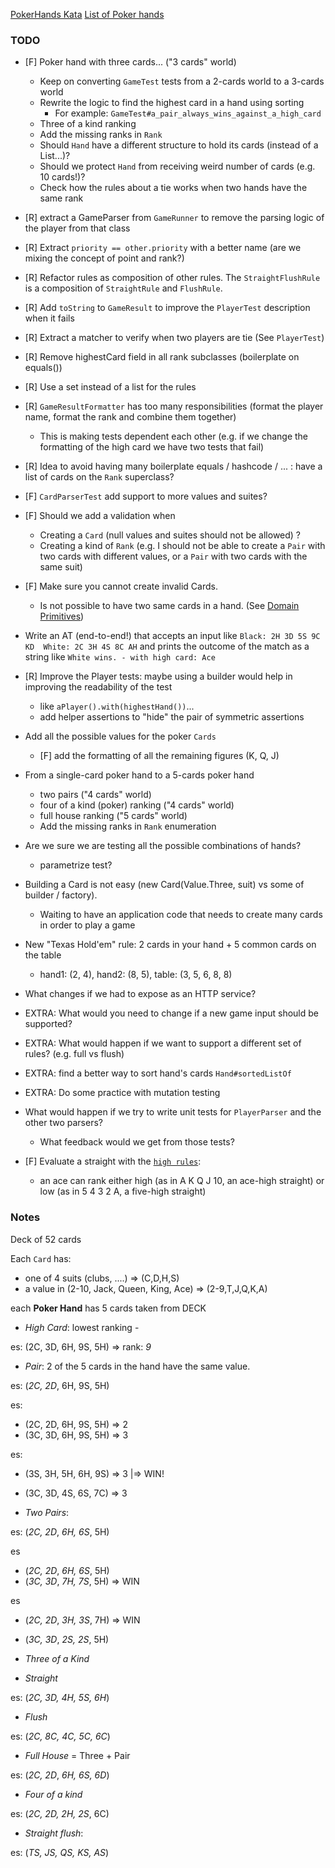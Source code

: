 [PokerHands Kata](http://codingdojo.org/kata/PokerHands/)
[List of Poker hands](https://en.wikipedia.org/wiki/List_of_poker_hands)

### TODO
 
* [F] Poker hand with three cards... ("3 cards" world)
    * Keep on converting `GameTest` tests from a 2-cards world to a 3-cards world 
    * Rewrite the logic to find the highest card in a hand using sorting
        * For example: `GameTest#a_pair_always_wins_against_a_high_card`
    * Three of a kind ranking
    * Add the missing ranks in `Rank`
    * Should `Hand` have a different structure to hold its cards (instead of a List...)?
    * Should we protect `Hand` from receiving weird number of cards (e.g. 10 cards!)?
    * Check how the rules about a tie works when two hands have the same rank

* [R] extract a GameParser from `GameRunner` to remove the parsing logic of the player from that class 

* [R] Extract `priority == other.priority` with a better name (are we mixing the concept of point and rank?)

* [R] Refactor rules as composition of other rules. The `StraightFlushRule` is a composition of `StraightRule` and `FlushRule`.

* [R] Add `toString` to `GameResult` to improve the `PlayerTest` description when it fails

* [R] Extract a matcher to verify when two players are tie (See `PlayerTest`)

* [R] Remove highestCard field in all rank subclasses (boilerplate on equals())

* [R] Use a set instead of a list for the rules

* [R] `GameResultFormatter` has too many responsibilities (format the player name, format the rank and combine them together)
    - This is making tests dependent each other (e.g. if we change the formatting of the high card we have two tests that fail)

* [R] Idea to avoid having many boilerplate equals / hashcode / ... : have a list of cards on the `Rank` superclass?

* [F] `CardParserTest` add support to more values and suites?

* [F] Should we add a validation when 
    * Creating a `Card` (null values and suites should not be allowed) ?
    * Creating a kind of `Rank` (e.g. I should not be able to create a `Pair` with two cards with different values, or a `Pair` with two cards with the same suit)

* [F] Make sure you cannot create invalid Cards.
    * Is not possible to have two same cards in a hand.
      (See [Domain Primitives](https://livebook.manning.com/book/secure-by-design/chapter-5/))

* Write an AT (end-to-end!) that accepts an input like `Black: 2H 3D 5S 9C KD  White: 2C 3H 4S 8C AH`
  and prints the outcome of the match as a string like `White wins. - with high card: Ace`

* [R] Improve the Player tests: maybe using a builder would help in improving the readability of the test
    * like `aPlayer().with(highestHand())`...
    * add helper assertions to "hide" the pair of symmetric assertions
    
* Add all the possible values for the poker `Cards`
    * [F] add the formatting of all the remaining figures (K, Q, J)

* From a single-card poker hand to a 5-cards poker hand
    * two pairs ("4 cards" world)
    * four of a kind (poker) ranking ("4 cards" world)
    * full house ranking ("5 cards" world)
    * Add the missing ranks in `Rank` enumeration

* Are we sure we are testing all the possible combinations of hands?
    * parametrize test?

* Building a Card is not easy (new Card(Value.Three, suit) vs some of builder / factory).
    * Waiting to have an application code that needs to create many cards in order to play a game

* New "Texas Hold'em" rule: 2 cards in your hand + 5 common cards on the table
    - hand1: (2, 4), hand2: (8, 5), table: (3, 5, 6, 8, 8) 
     
* What changes if we had to expose as an HTTP service?

* EXTRA: What would you need to change if a new game input should be supported?

* EXTRA: What would happen if we want to support a different set of rules? (e.g. full vs flush)

* EXTRA: find a better way to sort hand's cards `Hand#sortedListOf`

* EXTRA: Do some practice with mutation testing

* What would happen if we try to write unit tests for `PlayerParser` and the other two parsers? 
    * What feedback would we get from those tests?

* [F] Evaluate a straight with the [`high rules`](https://www.briggsoft.com/docs/pmavens/PMHoldem.htm):
    - an ace can rank either high (as in A K Q J 10, an ace-high straight) or low (as in 5 4 3 2 A, a five-high straight)
    
### Notes

Deck of 52 cards

Each `Card` has:

* one of 4 suits (clubs, ....) => (C,D,H,S)
* a value in (2-10, Jack, Queen, King, Ace) => (2-9,T,J,Q,K,A)

each **Poker Hand** has 5 cards taken from DECK

* *High Card*: lowest ranking - 

es:  (2C, 3D, 6H, 9S, 5H) => rank: *9*

* *Pair*: 2 of the 5 cards in the hand have the same value. 

es: (*2C, 2D*, 6H, 9S, 5H) 

es:  

* (2C, 2D, 6H, 9S, 5H) => 2
* (3C, 3D, 6H, 9S, 5H) => 3

es:  

* (3S, 3H, 5H, 6H, 9S) => 3  |=> WIN! 
* (3C, 3D, 4S, 6S, 7C) => 3  

* *Two Pairs*: 

es: (*2C, 2D*, *6H, 6S*, 5H) 

es

* (*2C, 2D*, *6H, 6S*, 5H) 
* (*3C, 3D*, *7H, 7S*, 5H)  => WIN

es

* (*2C, 2D*, *3H, 3S*, 7H)  => WIN 
* (*3C, 3D*, *2S, 2S*, 5H)

* *Three of a Kind*

* *Straight*

es: (*2C, 3D, 4H, 5S, 6H*) 

* *Flush*

es: (*2C, 8C, 4C, 5C, 6C*) 

* *Full House* = Three + Pair

es: (*2C, 2D*, *6H, 6S, 6D*) 

* *Four of a kind*

es: (*2C, 2D, 2H, 2S*, 6C) 

* *Straight flush*:

es: (*TS, JS, QS, KS, AS*) 

